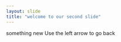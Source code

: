 ```yaml
---
layout: slide
title: "welcome to our second slide"
---
```

something new
Use the left arrow to go back
